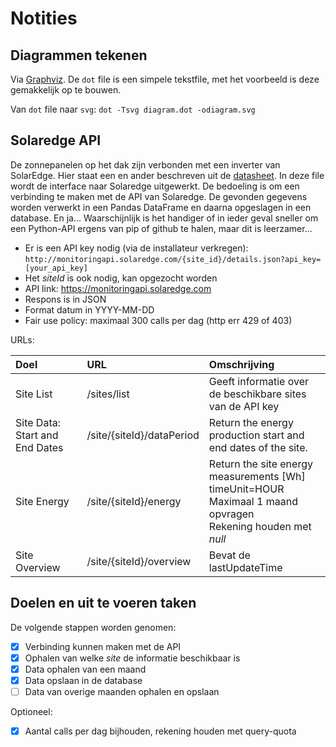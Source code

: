 # Notities

## Diagrammen tekenen

Via [Graphviz](https://graphviz.org/Gallery/directed/datastruct.html). De `dot` file is een simpele tekstfile, met het voorbeeld is deze gemakkelijk op te bouwen.

Van `dot` file naar `svg`: `dot -Tsvg diagram.dot -odiagram.svg`

## Solaredge API

De zonnepanelen op het dak zijn verbonden met een inverter van SolarEdge. Hier staat een en ander beschreven uit de [datasheet](documentatie/se_monitoring_api.pdf).
In deze file wordt de interface naar Solaredge uitgewerkt. De bedoeling is om een verbinding te maken met de API van Solaredge. De gevonden gegevens worden verwerkt in een Pandas DataFrame en daarna opgeslagen in een database. En ja... Waarschijnlijk is het handiger of in ieder geval sneller om een Python-API ergens van pip of github te halen, maar dit is leerzamer...

- Er is een API key nodig (via de installateur verkregen): `http://monitoringapi.solaredge.com/{site_id}/details.json?api_key=[your_api_key]`
- Het _siteId_ is ook nodig, kan opgezocht worden
- API link: https://monitoringapi.solaredge.com
- Respons is in JSON
- Format datum in YYYY-MM-DD
- Fair use policy: maximaal 300 calls per dag (http err 429 of 403)


URLs:

| Doel | URL | Omschrijving |
| :--- | :--- | :--- |
| Site List | /sites/list | Geeft informatie over de beschikbare sites van de API key  |
| Site Data: Start and End Dates | /site/{siteId}/dataPeriod | Return the energy production start and end dates of the site. |
| Site Energy | /site/{siteId}/energy | Return the site energy measurements \[Wh\]<br>timeUnit=HOUR<br>Maximaal 1 maand opvragen<br>Rekening houden met _null_ |
| Site Overview | /site/{siteId}/overview | Bevat de lastUpdateTime |

## Doelen en uit te voeren taken

De volgende stappen worden genomen:
- [x] Verbinding kunnen maken met de API
- [x] Ophalen van welke _site_ de informatie beschikbaar is
- [x] Data ophalen van een maand
- [x] Data opslaan in de database
- [ ] Data van overige maanden ophalen en opslaan

Optioneel:
- [x] Aantal calls per dag bijhouden, rekening houden met query-quota

